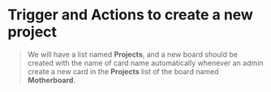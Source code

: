 # Trigger and Actions to create a new project

> We will have a list named **Projects**, and a new board should be created with the name of card name automatically whenever an admin create a new card in the **Projects** list of the board named **Motherboard**.
